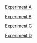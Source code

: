 [Experiment A]([url](https://youtube.com/shorts/g3Y2T5miqHQ?feature=share))

[Experiment B](https://youtube.com/shorts/96ePCKK_uMo?feature=share)

[Experiment C]([url](https://youtube.com/shorts/96ePCKK_uMo?feature=share))

[Experiment D]([url](https://youtube.com/shorts/giIwVFGrPvo?feature=share))
